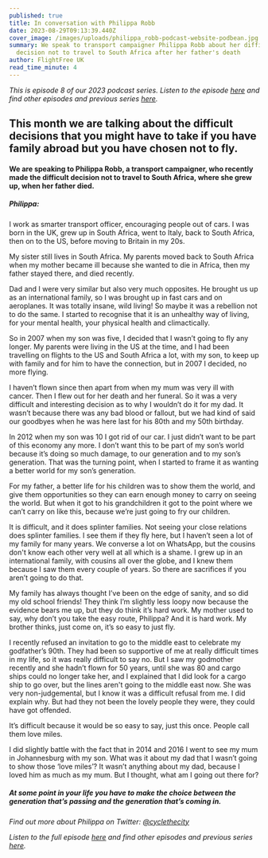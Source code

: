 ```yaml
---
published: true
title: In conversation with Philippa Robb
date: 2023-08-29T09:13:39.440Z
cover_image: /images/uploads/philippa_robb-podcast-website-podbean.jpg
summary: We speak to transport campaigner Philippa Robb about her difficult
  decision not to travel to South Africa after her father's death
author: FlightFree UK
read_time_minute: 4
---
```

*T﻿his is episode 8 of our 2023 podcast series. Listen to the episode [here](https://flightfreeuk.podbean.com/e/in-conversation-with-philippa-robb/) and find other episodes and previous series [here](/podcast).*

## This month we are talking about the difficult decisions that you might have to take if you have family abroad but you have chosen not to fly.

#### We are speaking to Philippa Robb, a transport campaigner, who recently made the difficult decision not to travel to South Africa, where she grew up, when her father died.

##### Philippa:

I work as smarter transport officer, encouraging people out of cars. I was born in the UK, grew up in South Africa, went to Italy, back to South Africa, then on to the US, before moving to Britain in my 20s. 

My sister still lives in South Africa. My parents moved back to South Africa when my mother became ill because she wanted to die in Africa, then my father stayed there, and died recently.

Dad and I were very similar but also very much opposites. He brought us up as an international family, so I was brought up in fast cars and on aeroplanes. It was totally insane, wild living! So maybe it was a rebellion not to do the same. I started to recognise that it is an unhealthy way of living, for your mental health, your physical health and climactically. 

So in 2007 when my son was five, I decided that I wasn’t going to fly any longer. My parents were living in the US at the time, and I had been travelling on flights to the US and South Africa a lot, with my son, to keep up with family and for him to have the connection, but in 2007 I decided, no more flying. 

I haven’t flown since then apart from when my mum was very ill with cancer. Then I flew out for her death and her funeral. So it was a very difficult and interesting decision as to why I wouldn’t do it for my dad. It wasn’t because there was any bad blood or fallout, but we had kind of said our goodbyes when he was here last for his 80th and my 50th birthday. 

In 2012 when my son was 10 I got rid of our car. I just didn’t want to be part of this economy any more. I don’t want this to be part of my son’s world because it’s doing so much damage, to our generation and to my son’s generation. That was the turning point, when I started to frame it as wanting a better world for my son’s generation. 

For my father, a better life for his children was to show them the world, and give them opportunities so they can earn enough money to carry on seeing the world. But when it got to his grandchildren it got to the point where we can’t carry on like this, because we’re just going to fry our children. 

It is difficult, and it does splinter families. Not seeing your close relations does splinter families. I see them if they fly here, but I haven’t seen a lot of my family for many years. We converse a lot on WhatsApp, but the cousins don't know each other very well at all which is a shame. I grew up in an international family, with cousins all over the globe, and I knew them because I saw them every couple of years. So there are sacrifices if you aren’t going to do that.

My family has always thought I’ve been on the edge of sanity, and so did my old school friends! They think I’m slightly less loopy now because the evidence bears me up, but they do think it’s hard work. My mother used to say, why don’t you take the easy route, Philippa? And it is hard work. My brother thinks, just come on, it’s so easy to just fly.

I recently refused an invitation to go to the middle east to celebrate my godfather’s 90th. They had been so supportive of me at really difficult times in my life, so it was really difficult to say no. But I saw my godmother recently and she hadn’t flown for 50 years, until she was 80 and cargo ships could no longer take her, and I explained that I did look for a cargo ship to go over, but the lines aren't going to the middle east now. She was very non-judgemental, but I know it was a difficult refusal from me. I did explain why. But had they not been the lovely people they were, they could have got offended.

It’s difficult because it would be so easy to say, just this once. People call them love miles. 

I did slightly battle with the fact that in 2014 and 2016 I went to see my mum in Joh﻿annesburg with my son. What was it about my dad that I wasn’t going to show those ‘love miles’? It wasn’t anything about my dad, because I loved him as much as my mum. But I thought, what am I going out there for? 

##### At some point in your life you have to make the choice between the generation that’s passing and the generation that’s coming in.

*F﻿ind out more about Philippa on Twitter: [@cyclethecity](https://twitter.com/cyclethecity)*

*L﻿isten to the full episode [here](https://flightfreeuk.podbean.com/e/in-conversation-with-philippa-robb/) and find other episodes and previous series [here](/podcast).*